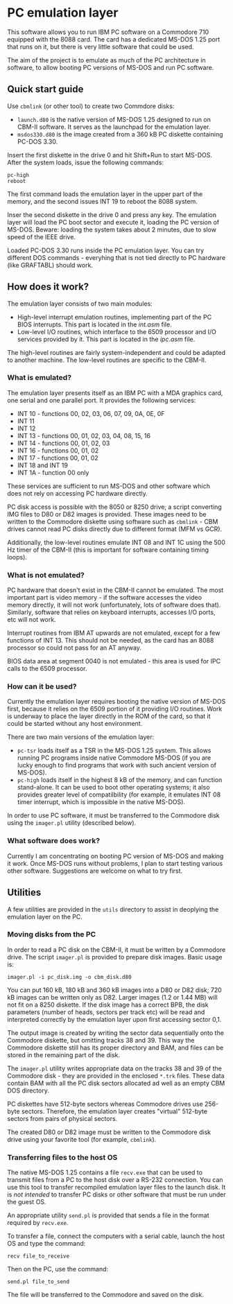 # PC emulation layer

This software allows you to run IBM PC software on a Commodore 710 equipped with the 8088 card. The card has a dedicated MS-DOS 1.25 port that runs on it, but there is very little software that could be used.

The aim of the project is to emulate as much of the PC architecture in software, to allow booting PC versions of MS-DOS and run PC software.


## Quick start guide

Use `cbmlink` (or other tool) to create two Commdore disks:

 * `launch.d80` is the native version of MS-DOS 1.25 designed to run on CBM-II software. It serves as the launchpad for the emulation layer.
 * `msdos330.d80` is the image created from a 360 kB PC diskette containing PC-DOS 3.30.

Insert the first diskette in the drive 0 and hit Shift+Run to start MS-DOS. After the system loads, issue the following commands:

```
pc-high
reboot
```

The first command loads the emulation layer in the upper part of the memory, and the second issues INT 19 to reboot the 8088 system.

Inser the second diskette in the drive 0 and press any key. The emulation layer will load the PC boot sector and execute it, loading the PC version of MS-DOS. Beware: loading the system takes about 2 minutes, due to slow speed of the IEEE drive.

Loaded PC-DOS 3.30 runs inside the PC emulation layer. You can try different DOS commands - everyhing that is not tied directly to PC hardware (like GRAFTABL) should work.

## How does it work?

The emulation layer consists of two main modules:

 * High-level interrupt emulation routines, implementing part of the PC BIOS interrupts. This part is located in the *int.asm* file.
 * Low-level I/O routines, which interface to the 6509 processor and I/O services provided by it. This part is located in the *ipc.asm* file.

The high-level routines are fairly system-independent and could be adapted to another machine. The low-level routines are specific to the CBM-II.

### What is emulated?

The emulation layer presents itself as an IBM PC with a MDA graphics card, one serial and one parallel port. It provides the following services:

* INT 10 - functions 00, 02, 03, 06, 07, 09, 0A, 0E, 0F
* INT 11
* INT 12
* INT 13 - functions 00, 01, 02, 03, 04, 08, 15, 16
* INT 14 - functions 00, 01, 02, 03
* INT 16 - functions 00, 01, 02
* INT 17 - functions 00, 01, 02
* INT 18 and INT 19
* INT 1A - function 00 only

These services are sufficient to run MS-DOS and other software which does not rely on accessing PC hardware directly.

PC disk access is possible with the 8050 or 8250 drive; a script converting IMG files to D80 or D82 images is provided. These images need to be written to the Commodore diskette using software such as `cbmlink` - CBM drives cannot read PC disks directly due to different format (MFM vs GCR).

Additionally, the low-level routines emulate INT 08 and INT 1C using the 500 Hz timer of the CBM-II (this is important for software containing timing loops).

### What is not emulated?

PC hardware that doesn't exist in the CBM-II cannot be emulated. The most important part is video memory - if the software accesses the video memory directly, it will not work (unfortunately, lots of software does that). Similarly, software that relies on keyboard interrupts, accesses I/O ports, etc will not work. 

Interrupt routines from IBM AT upwards are not emulated, except for a few functions of INT 13. This should not be needed, as the card has an 8088 processor so could not pass for an AT anyway.

BIOS data area at segment 0040 is not emulated - this area is used for IPC calls to the 6509 processor.

### How can it be used?

Currently the emulation layer requires booting the native version of MS-DOS first, because it relies on the 6509 portion of it providing I/O routines. Work is underway to place the layer directly in the ROM of the card, so that it could be started without any host environment.

There are two main versions of the emulation layer:

* `pc-tsr` loads itself as a TSR in the MS-DOS 1.25 system. This allows running PC programs inside native Commodore MS-DOS (if you are lucky enough to find programs that work with such ancient version of MS-DOS).
* `pc-high` loads itself in the highest 8 kB of the memory, and can function stand-alone. It can be used to boot other operating systems; it also provides greater level of compatilbility (for example, it emulates INT 08 timer interrupt, which is impossible in the native MS-DOS).

In order to use PC software, it must be transferred to the Commodore disk using the `imager.pl` utility (described below).

### What software does work?

Currently I am concentrating on booting PC version of MS-DOS and making it work. Once MS-DOS runs without problems, I plan to start testing various other software. Suggestions are welcome on what to try first.

## Utilities

A few utilities are provided in the `utils` directory to assist in deoplying the emulation layer on the PC.

### Moving disks from the PC

In order to read a PC disk on the CBM-II, it must be written by a Commodore drive. The script `imager.pl` is provided to prepare disk images. Basic usage is:

```
imager.pl -i pc_disk.img -o cbm_disk.d80
```

You can put 160 kB, 180 kB and 360 kB images into a D80 or D82 disk; 720 kB images can be written only as D82. Larger images (1.2 or 1.44 MB) will not fit on a 8250 diskette. If the disk image has a correct BPB, the disk parameters (number of heads, sectors per track etc) will be read and interpreted correctly by the emulation layer upon first accessing sector 0,1.

The output image is created by writing the sector data sequentially onto the Commodore diskette, but omitting tracks 38 and 39. This way the Commodore diskette  still has its proper directory and BAM, and files can be stored in the remaining part of the disk. 

The `imager.pl` utility writes appropriate data on the tracks 38 and 39 of the Commodore disk - they are provided in the enclosed `*.trk` files. These data contain BAM with all the PC disk sectors allocated ad well as an empty CBM DOS directory.

PC diskettes have 512-byte sectors whereas Commodore drives use 256-byte sectors. Therefore, the emulation layer creates "virtual" 512-byte sectors from pairs of physical sectors.

The created D80 or D82 image must be written to the Commodore disk drive using your favorite tool (for example, `cbmlink`).

### Transferring files to the host OS

The native MS-DOS 1.25 contains a file `recv.exe` that can be used to transmit files from a PC to the host disk over a RS-232 connection. You can use this tool to transfer recompiled emulation layer files to the launch disk. It is *not intended* to transfer PC disks or other software that must be run under the guest OS.

An appropriate utility `send.pl` is provided that sends a file in the format required by `recv.exe`.

To transfer a file, connect the computers with a serial cable, launch the host OS and type the command:

```
recv file_to_receive
```

Then on the PC, use the command:

```
send.pl file_to_send
```

The file will be transferred to the Commodore and saved on the disk.

